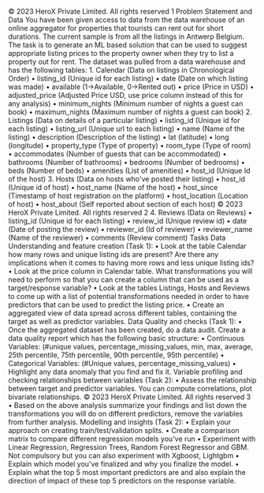 © 2023 HeroX Private Limited. All rights reserved 1
Problem Statement and Data
You have been given access to data from the data warehouse of an online aggregator for properties that tourists can rent out for short durations. The current sample is from all the listings in Antwerp Belgium.
The task is to generate an ML based solution that can be used to suggest appropriate listing prices to the property owner when they try to list a property out for rent.
The dataset was pulled from a data warehouse and has the following tables:
1.
Calendar (Data on listings in Chronological Order)
•
listing_id (Unique id for each listing)
•
date (Date on which listing was made)
•
available (1->Available, 0->Rented out)
•
price (Price in USD)
•
adjusted_price (Adjusted Price USD, use price column instead of this for any analysis)
•
minimum_nights (Minimum number of nights a guest can book)
•
maximum_nights (Maximum number of nights a guest can book)
2.
Listings (Data on details of a particular listing)
•
listing_id (Unique id for each listing)
•
listing_url (Unique url to each listing)
•
name (Name of the listing)
•
description (Description of the listing)
•
lat (latitude)
•
long (longitude)
•
property_type (Type of property)
•
room_type (Type of room)
•
accommodates (Number of guests that can be accommodated)
•
bathrooms (Number of bathrooms)
•
bedrooms (Number of bedrooms)
•
beds (Number of beds)
•
amenities (List of amenities)
•
host_id (Unique Id of the host)
3.
Hosts (Data on hosts who've posted their listing)
•
host_id (Unique id of host)
•
host_name (Name of the host)
•
host_since (Timestamp of host registration on the platform)
•
host_location (Location of host)
•
host_about (Self reported about section of each host)
© 2023 HeroX Private Limited. All rights reserved 2
4.
Reviews (Data on Reviews)
•
listing_id (Unique id for each listing)
•
review_id (Unique review id)
•
date (Date of posting the review)
•
reviewer_id (Id of reviewer)
•
reviewer_name (Name of the reviewer)
•
comments (Review comment)
Tasks
Data Understanding and feature creation (Task 1):
•
Look at the table Calendar how many rows and unique listing ids are present? Are there any implications when it comes to having more rows and less unique listing ids?
•
Look at the price column in Calendar table. What transformations you will need to perform so that you can create a column that can be used as a target/response variable?
•
Look at the tables Listings, Hosts and Reviews to come up with a list of potential transformations needed in order to have predictors that can be used to predict the listing price.
•
Create an aggregated view of data spread across different tables, containing the target as well as predictor variables.
Data Quality and checks (Task 1):
•
Once the aggregated dataset has been created, do a data audit. Create a data quality report which has the following basic structure:
•
Continuous Variables: (#unique values, percentage_missing_values, min, max, average, 25th percentile, 75th percentile, 90th percentile, 95th percentile)
•
Categorical Variables: (#Unique values, percentage_missing_values)
•
Highlight any data anomaly that you find and fix it.
Variable profiling and checking relationships between variables (Task 2):
•
Assess the relationship between target and predictor variables. You can compute correlations, plot bivariate relationships.
© 2023 HeroX Private Limited. All rights reserved 3
•
Based on the above analysis summarize your findings and list down the transformations you will do on different predictors, remove the variables from further analysis.
Modelling and insights (Task 2):
•
Explain your approach on creating train/test/validation splits.
•
Create a comparison matrix to compare different regression models you've run
•
Experiment with Linear Regression, Regression Trees, Random Forest Regressor and GBM. Not compulsory but you can also experiment with Xgboost, Lightgbm
•
Explain which model you've finalized and why you finalize the model.
•
Explain what the top 5 most important predictors are and also explain the direction of impact of these top 5 predictors on the response variable.

